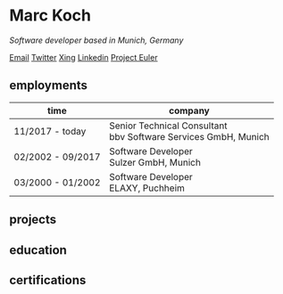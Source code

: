 # Marc Koch

_Software developer based in Munich, Germany_</br>

[Email](mailto:marckoch@posteo.de) [Twitter](https://twitter.com/marckoch1975) [Xing](https://www.xing.com/profile/Marc_Koch35/cv) [Linkedin](https://www.linkedin.com/in/marc-koch-159917209/) [Project Euler](https://projecteuler.net/progress=marckoch75)

## employments

|time|company|
|----|---|
|11/2017 - today|Senior Technical Consultant</br>bbv Software Services GmbH, Munich|
|02/2002 - 09/2017|Software Developer</br>Sulzer GmbH, Munich|
|03/2000 - 01/2002|Software Developer</br>ELAXY, Puchheim|

## projects

## education

## certifications

